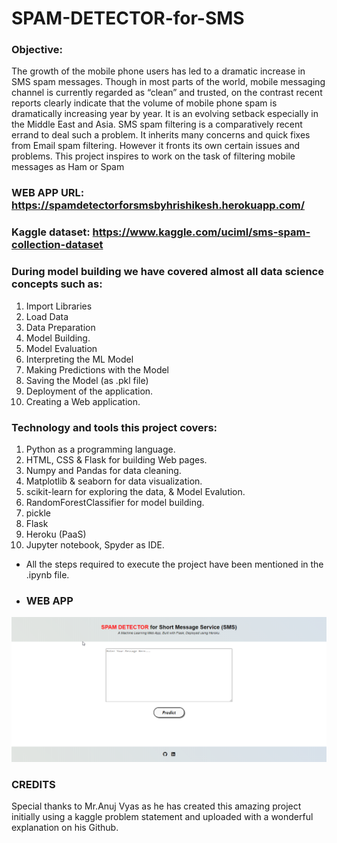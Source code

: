 # SPAM-DETECTOR-for-SMS

### Objective:
The growth of the mobile phone users has led to a dramatic increase in SMS spam messages. Though in most parts of the world, mobile messaging channel is currently regarded as “clean” and trusted, on the contrast recent reports clearly indicate that the volume of mobile phone spam is dramatically increasing year by year. It is an evolving setback especially in the Middle East and Asia. SMS spam filtering is a comparatively recent errand to deal such a problem. It inherits many concerns and quick fixes from Email spam filtering. However it fronts its own certain issues and problems. This project inspires to work on the task of filtering mobile messages as Ham or Spam

### WEB APP URL: https://spamdetectorforsmsbyhrishikesh.herokuapp.com/
### Kaggle dataset: https://www.kaggle.com/uciml/sms-spam-collection-dataset

### During model building we have covered almost all data science concepts such as:
1. Import Libraries
2. Load Data
3. Data Preparation
4. Model Building.
5. Model Evaluation
6. Interpreting the ML Model
7. Making Predictions with the Model
8. Saving the Model (as .pkl file)
9. Deployment of the application.
10. Creating a Web application.
### Technology and tools this project covers:
1. Python as a programming language.
2. HTML, CSS & Flask for building Web pages.
3. Numpy and Pandas for data cleaning.
4. Matplotlib & seaborn for data visualization.
5. scikit-learn for exploring the data, & Model Evalution.
6. RandomForestClassifier for model building.
7. pickle 
8. Flask 
9. Heroku (PaaS)
10. Jupyter notebook, Spyder as IDE.
* All the steps required to execute the project have been mentioned in the .ipynb file.
* ### WEB APP
![](IMG.png)
### CREDITS
Special thanks to Mr.Anuj Vyas as he has created this amazing project initially using a kaggle problem statement and uploaded with a wonderful explanation on his Github.
